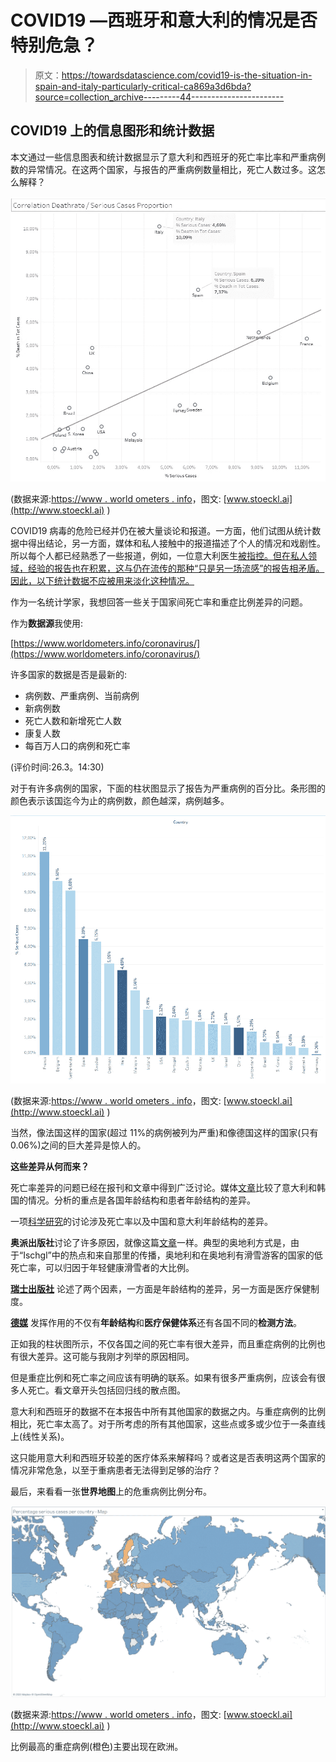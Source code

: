 # COVID19 —西班牙和意大利的情况是否特别危急？

> 原文：<https://towardsdatascience.com/covid19-is-the-situation-in-spain-and-italy-particularly-critical-ca869a3d6bda?source=collection_archive---------44----------------------->

## COVID19 上的信息图形和统计数据

本文通过一些信息图表和统计数据显示了意大利和西班牙的死亡率比率和严重病例数的异常情况。在这两个国家，与报告的严重病例数量相比，死亡人数过多。这怎么解释？

![](img/881f1afe815c6de424c7ac1af270a5e6.png)

(数据来源:[https://www . world ometers . info](https://www.worldometers.info)，图文: [www.stoeckl.ai](http://www.stoeckl.ai) )

COVID19 病毒的危险已经并仍在被大量谈论和报道。一方面，他们试图从统计数据中得出结论，另一方面，媒体和私人接触中的报道描述了个人的情况和戏剧性。所以每个人都已经熟悉了一些报道，例如，一位意大利医生[被指控。但在私人领域，经验的报告也在积累，这与仍在流传的那种“只是另一场流感”的报告相矛盾。因此，以下统计数据不应被用来淡化这种情况。](https://www.t-online.de/nachrichten/panorama/id_87492038/coronavirus-italien-arzt-berichtet-ueber-dramatische-zustaende-in-bergamo.html)

作为一名统计学家，我想回答一些关于国家间死亡率和重症比例差异的问题。

作为**数据源**我使用:

[https://www.worldometers.info/coronavirus/](https://www.worldometers.info/coronavirus/)

许多国家的数据是否是最新的:

*   病例数、严重病例、当前病例
*   新病例数
*   死亡人数和新增死亡人数
*   康复人数
*   每百万人口的病例和死亡率

(评价时间:26.3。14:30)

对于有许多病例的国家，下面的柱状图显示了报告为严重病例的百分比。条形图的颜色表示该国迄今为止的病例数，颜色越深，病例越多。

![](img/36cb0710dbbce94b334707b3a0a0496a.png)

(数据来源:[https://www . world ometers . info](https://www.worldometers.info)，图文: [www.stoeckl.ai](http://www.stoeckl.ai) )

当然，像法国这样的国家(超过 11%的病例被列为严重)和像德国这样的国家(只有 0.06%)之间的巨大差异是惊人的。

**这些差异从何而来？**

死亡率差异的问题已经在报刊和文章中得到广泛讨论。媒体[文章](https://medium.com/@andreasbackhausab/coronavirus-why-its-so-deadly-in-italy-c4200a15a7bf)比较了意大利和韩国的情况。分析的重点是各国年龄结构和患者年龄结构的差异。

一项[科学研究](https://science.orf.at/stories/3200422)的讨论涉及死亡率以及中国和意大利年龄结构的差异。

**奥派出版社**讨论了许多原因，就像这篇[文章](https://www.wienerzeitung.at/nachrichten/politik/europa/2055513-Warum-Oesterreich-so-wienige-Corona-Tote-hat.html)一样。典型的奥地利方式是，由于“Ischgl”中的热点和来自那里的传播，奥地利和在奥地利有滑雪游客的国家的低死亡率，可以归因于年轻健康滑雪者的大比例。

[**瑞士出版社**](https://www.nzz.ch/visuals/coronavirus-warum-die-toedlichkeit-des-coronavirus-in-italien-so-hoch-ist-ld.1546758) 论述了两个因素，一方面是年龄结构的差异，另一方面是医疗保健制度。

[**德媒**](https://www.zdf.de/nachrichten/panorama/coronavirus-tote-zahlen-gering-warum-100.html) 发挥作用的不仅有**年龄结构**和**医疗保健体系**还有各国不同的**检测方法**。

正如我的柱状图所示，不仅各国之间的死亡率有很大差异，而且重症病例的比例也有很大差异。这可能与我刚才列举的原因相同。

但是重症比例和死亡率之间应该有明确的联系。如果有很多严重病例，应该会有很多人死亡。看文章开头包括回归线的散点图。

意大利和西班牙的数据不在本报告中所有其他国家的数据之内。与重症病例的比例相比，死亡率太高了。对于所考虑的所有其他国家，这些点或多或少位于一条直线上(线性关系)。

这只能用意大利和西班牙较差的医疗体系来解释吗？或者这是否表明这两个国家的情况非常危急，以至于重病患者无法得到足够的治疗？

最后，来看看一张**世界地图**上的危重病例比例分布。

![](img/1fce2cdf1d6f28a0a8885df43294a246.png)

(数据来源:[https://www . world ometers . info](https://www.worldometers.info)，图文: [www.stoeckl.ai](http://www.stoeckl.ai) )

比例最高的重症病例(橙色)主要出现在欧洲。